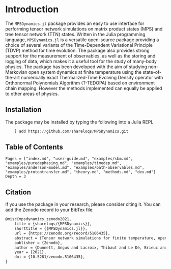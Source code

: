 # Introduction

The `MPSDynamics.jl` package provides an easy to use interface for performing tensor network simulations on matrix product states (MPS) and tree tensor network (TTN) states.
Written in the Julia programming language, `MPSDynamics.jl` is a versatile open-source package providing a choice of several variants of the Time-Dependent Variational Principle (TDVP) method for time evolution. 
The package also provides strong support for the measurement of observables, as well as the storing and logging of data, which makes it a useful tool for the study of many-body physics. 
The package has been developed with the aim of studying non-Markovian open system dynamics at finite temperature using the state-of-the-art numerically exact Thermalized-Time Evolving Density operator with Orthonormal Polynomials Algorithm (T-TEDOPA) based on environment chain mapping.
However the methods implemented can equally be applied to other areas of physics.

## Installation

The package may be installed by typing the following into a Julia REPL

```julia
    ] add https://github.com/shareloqs/MPSDynamics.git
```

## Table of Contents

```@contents
Pages = ["index.md", "user-guide.md", "examples/sbm.md", "examples/puredephasing.md", "examples/timedep.md", "examples/anderson-model.md", "examples/bath-observables.md", "examples/protontransfer.md", "theory.md", "methods.md", "dev.md"]
Depth = 3
```

## Citation
If you use the package in your research, please consider citing it.
You can add the Zenodo record to your BibTex file:

```tex
@misc{mpsdynamics_zenodo2021,
	title = {shareloqs/{MPSDynamics}},
	shorttitle = {{MPSDynamics.jl}},
	url = {https://zenodo.org/record/5106435},
	abstract = {Tensor network simulations for finite temperature, open quantum system dynamics},
	publisher = {Zenodo},
	author = {Dunnett, Angus and Lacroix, Thibaut and Le Dé, Brieuc and Riva, Angela},
	year = {2021},
	doi = {10.5281/zenodo.5106435},
}
```
